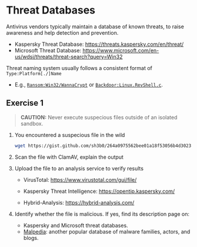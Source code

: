 # Threat Databases

Antivirus vendors typically maintain a database of known threats, to raise awareness and help detection and prevention.

- Kaspersky Threat Database: <https://threats.kaspersky.com/en/threat/>
- Microsoft Threat Database: <https://www.microsoft.com/en-us/wdsi/threats/threat-search?query=Win32>

Threat naming system usually follows a consistent format of `Type:Platform[./]Name`

- E.g., [`Ransom:Win32/WannaCrypt`](https://www.microsoft.com/en-us/wdsi/threats/malware-encyclopedia-description?Name=Ransom:Win32/WannaCrypt) or [`Backdoor:Linux.RevShell.c`](https://threats.kaspersky.com/en/threat/Backdoor.Linux.RevShell.c/).

## Exercise 1

> **CAUTION:** Never execute suspecious files outside of an isolated sandbox.</li>

1. You encountered a suspecious file in the wild

   ```bash
   wget https://gist.github.com/sh3b0/264a0975562bee01a18f53056b4d3023/raw/
   ```

2. Scan the file with ClamAV, explain the output

3. Upload the file to an analysis service to verify results

   - VirusTotal: <https://www.virustotal.com/gui/file/>

   - Kaspersky Threat Intelligence: <https://opentip.kaspersky.com/>

   - Hybrid-Analysis: <https://hybrid-analysis.com/>

4. Identify whether the file is malicious. If yes, find its description page on:
    - Kaspersky and Microsoft threat databases.
    - [Malpedia](https://malpedia.caad.fkie.fraunhofer.de/library): another popular database of malware families, actors, and blogs.
